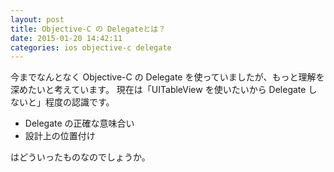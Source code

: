 ```yaml
---
layout: post
title: Objective-C の Delegateとは？
date: 2015-01-20 14:42:11
categories: ios objective-c delegate
---
```

<!-- {% raw %} -->
<p>今までなんとなく Objective-C の Delegate を使っていましたが、もっと理解を深めたいと考えています。 現在は「UITableView を使いたいから Delegate しないと」程度の認識です。</p>

<ul>
<li>Delegate の正確な意味合い</li>
<li>設計上の位置付け</li>
</ul>

<p>はどういったものなのでしょうか。</p>
<!-- {% endraw %} -->

